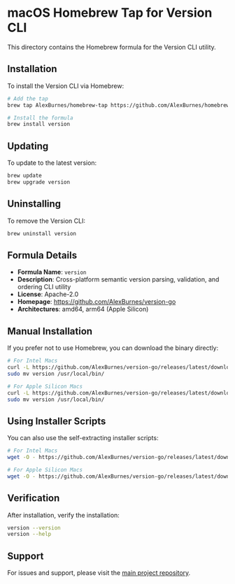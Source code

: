 # macOS Homebrew Tap for Version CLI

This directory contains the Homebrew formula for the Version CLI utility.

## Installation

To install the Version CLI via Homebrew:

```bash
# Add the tap
brew tap AlexBurnes/homebrew-tap https://github.com/AlexBurnes/homebrew-tap

# Install the formula
brew install version
```

## Updating

To update to the latest version:

```bash
brew update
brew upgrade version
```

## Uninstalling

To remove the Version CLI:

```bash
brew uninstall version
```

## Formula Details

- **Formula Name**: `version`
- **Description**: Cross-platform semantic version parsing, validation, and ordering CLI utility
- **License**: Apache-2.0
- **Homepage**: https://github.com/AlexBurnes/version-go
- **Architectures**: amd64, arm64 (Apple Silicon)

## Manual Installation

If you prefer not to use Homebrew, you can download the binary directly:

```bash
# For Intel Macs
curl -L https://github.com/AlexBurnes/version-go/releases/latest/download/version-darwin-amd64.tar.gz | tar -xz
sudo mv version /usr/local/bin/

# For Apple Silicon Macs
curl -L https://github.com/AlexBurnes/version-go/releases/latest/download/version-darwin-arm64.tar.gz | tar -xz
sudo mv version /usr/local/bin/
```

## Using Installer Scripts

You can also use the self-extracting installer scripts:

```bash
# For Intel Macs
wget -O - https://github.com/AlexBurnes/version-go/releases/latest/download/version-darwin-amd64-install.sh | sh

# For Apple Silicon Macs
wget -O - https://github.com/AlexBurnes/version-go/releases/latest/download/version-darwin-arm64-install.sh | sh
```

## Verification

After installation, verify the installation:

```bash
version --version
version --help
```

## Support

For issues and support, please visit the [main project repository](https://github.com/AlexBurnes/version-go).